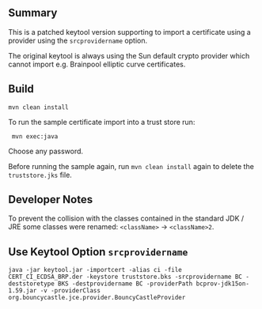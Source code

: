 ## Summary

This is a patched keytool version supporting to import a certificate using a provider using the `srcprovidername` option.
   
The original keytool is always using the Sun default crypto provider which cannot import e.g. Brainpool elliptic curve certificates.

## Build

    mvn clean install
    
To run the sample certificate import into a trust store run:
 
     mvn exec:java

Choose any password.
     
Before running the sample again, run `mvn clean install` again to delete the `truststore.jks` file.  

## Developer Notes

To prevent the collision with the classes contained in the standard JDK / JRE some classes were renamed: `<className>` -> `<className>2`.

## Use Keytool Option `srcprovidername`

    java -jar keytool.jar -importcert -alias ci -file CERT_CI_ECDSA_BRP.der -keystore truststore.bks -srcprovidername BC -deststoretype BKS -destprovidername BC -providerPath bcprov-jdk15on-1.59.jar -v -providerClass org.bouncycastle.jce.provider.BouncyCastleProvider
    